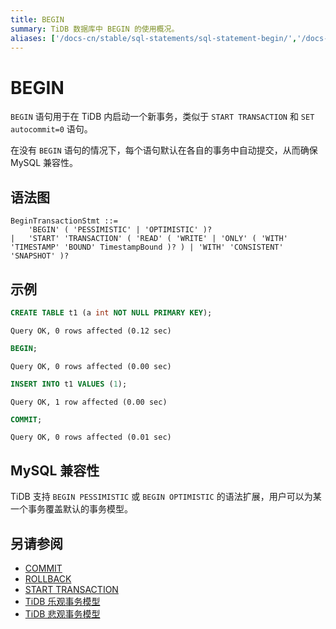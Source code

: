 ```yaml
---
title: BEGIN
summary: TiDB 数据库中 BEGIN 的使用概况。
aliases: ['/docs-cn/stable/sql-statements/sql-statement-begin/','/docs-cn/v4.0/sql-statements/sql-statement-begin/','/docs-cn/stable/reference/sql/statements/begin/']
---
```


# BEGIN

`BEGIN` 语句用于在 TiDB 内启动一个新事务，类似于 `START TRANSACTION` 和 `SET autocommit=0` 语句。

在没有 `BEGIN` 语句的情况下，每个语句默认在各自的事务中自动提交，从而确保 MySQL 兼容性。

## 语法图

```ebnf+diagram
BeginTransactionStmt ::=
    'BEGIN' ( 'PESSIMISTIC' | 'OPTIMISTIC' )?
|   'START' 'TRANSACTION' ( 'READ' ( 'WRITE' | 'ONLY' ( 'WITH' 'TIMESTAMP' 'BOUND' TimestampBound )? ) | 'WITH' 'CONSISTENT' 'SNAPSHOT' )?
```

## 示例


```sql
CREATE TABLE t1 (a int NOT NULL PRIMARY KEY);
```

```
Query OK, 0 rows affected (0.12 sec)
```


```sql
BEGIN;
```

```
Query OK, 0 rows affected (0.00 sec)
```


```sql
INSERT INTO t1 VALUES (1);
```

```
Query OK, 1 row affected (0.00 sec)
```


```sql
COMMIT;
```

```
Query OK, 0 rows affected (0.01 sec)
```

## MySQL 兼容性

TiDB 支持 `BEGIN PESSIMISTIC` 或 `BEGIN OPTIMISTIC` 的语法扩展，用户可以为某一个事务覆盖默认的事务模型。

## 另请参阅

* [COMMIT](/sql-statements/sql-statement-commit.md)
* [ROLLBACK](/sql-statements/sql-statement-rollback.md)
* [START TRANSACTION](/sql-statements/sql-statement-start-transaction.md)
* [TiDB 乐观事务模型](/optimistic-transaction.md)
* [TiDB 悲观事务模型](/pessimistic-transaction.md)

